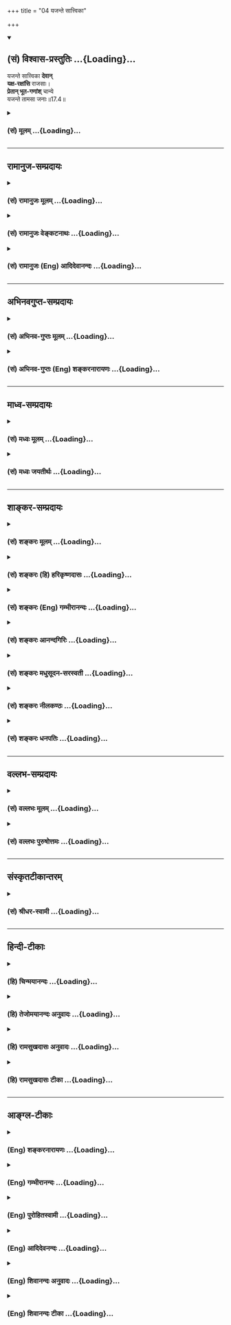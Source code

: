 +++
title = "04 यजन्ते सात्त्विका"

+++
<div class="js_include" newlevelforh1="2" title="(सं) विश्वास-प्रस्तुतिः" unfilled url="/mahAbhAratam/vyAsaH/shlokashaH/06-bhIShma-parva/03-bhagavad-gItA-parva/saMskRtam/vishvAsa-prastutiH/17_shraddhA-traya-vibhA/04_yajante_sAttvikA.md">
<details open><summary><h2>(सं) विश्वास-प्रस्तुतिः ...{Loading}...</h2></summary>

यजन्ते सात्त्विका **देवान्**  
**यक्ष-रक्षांसि** राजसाः।  
**प्रेतान् भूत-गणांश्** चान्ये  
यजन्ते तामसा जनाः॥17.4॥
</details>
</div>
<div class="js_include collapsed" newlevelforh1="3" title="(सं) मूलम्" unfilled url="/mahAbhAratam/vyAsaH/shlokashaH/06-bhIShma-parva/03-bhagavad-gItA-parva/saMskRtam/mUlam/17_shraddhA-traya-vibhA/04_yajante_sAttvikA.md">
<details><summary><h3>(सं) मूलम् ...{Loading}...</h3></summary>

यजन्ते सात्त्विका देवान्यक्षरक्षांसि राजसाः।  
प्रेतान्भूतगणांश्चान्ये यजन्ते तामसा जनाः।।17.4।।
</details>
</div>


_________________
## रामानुज-सम्प्रदायः
<div class="js_include collapsed" newlevelforh1="3" title="(सं) रामानुजः मूलम्" unfilled url="/mahAbhAratam/vyAsaH/shlokashaH/06-bhIShma-parva/03-bhagavad-gItA-parva/saMskRtam/rAmAnujaH/mUlam/17_shraddhA-traya-vibhA/04_yajante_sAttvikA.md">
<details><summary><h3>(सं) रामानुजः मूलम् ...{Loading}...</h3></summary>

।।17.4।। सत्त्वगुणप्रचुराः सात्त्विक्या श्रद्धया युक्ता **देवान्
यजन्ते।  
  
दुःखासंभिन्नोत्कृष्टसुखहेतुभूतदेवयागविषया श्रद्धा सात्त्विकी इति उक्तं
भवति।** राजसा **जना** यक्षरक्षांसि **यजन्ते।** अन्ये तामसाः जनाः
प्रेतान् भूतगणान् यजन्ते। दुःखसंभिन्नाल्पसुखजननी राजसी श्रद्धाः;
दुःखप्राया अत्यल्पसुखजननी तासमी इत्यर्थः। एवं शास्त्रीयेषु एव यागादिषु
श्रद्धायुक्तेषु गुणतः फलविशेषः। अशास्त्रीयेषु दानतपोयागप्रभृतिषु
मदनुशासनविपरीतत्वेन न कश्चिद् अपि सुखलवः। अपि तु अनर्थ एव इति हृदि
निहितं व्यञ्जयन् आह --

</details>
</div>
<div class="js_include collapsed" newlevelforh1="3" title="(सं) रामानुजः वेङ्कटनाथः" unfilled url="/mahAbhAratam/vyAsaH/shlokashaH/06-bhIShma-parva/03-bhagavad-gItA-parva/saMskRtam/rAmAnujaH/venkaTanAthaH/17_shraddhA-traya-vibhA/04_yajante_sAttvikA.md">
<details><summary><h3>(सं) रामानुजः वेङ्कटनाथः ...{Loading}...</h3></summary>

  
  
।।17.4।। प्रक्रान्तश्रद्धायाः सात्त्विकत्वादिविभागोऽनन्तरं
सात्त्विकराजसतामसश्रद्धेयैः प्रदर्श्यत इत्यभिप्रायेणाऽऽह -- तदेव
विवृणोतीति। तत् फलविशेषणानां श्रद्धाविशेषाणां
श्रद्धाविशेषनिबन्धनत्वमित्यर्थः। पुरुषस्य सत्त्वादयो ह्युपचीयमानाः
स्वानुरूपे विषये श्रद्धां जनयन्तीत्यभिप्रायेणाऽऽहसत्त्वगुणप्रचुरा इति।
सर्वेषु त्रैगुण्यसंश्रितेषु केनचिद्विशेषेण निर्देशस्तत्प्राचुर्यात्।
तत्र सात्त्विक्या श्रद्धयेति पुरुषस्य सात्त्विकत्वकथनेन
अर्थसिद्धहेतुकथनम्। श्रद्धाया एव स्वरूपेण निर्दिष्टत्वात्तां श्रृणु इति
श्रद्धास्वभावो हि ज्ञापयितुं विवक्षित इत्यभिप्रायेणाऽऽहदुःखासम्भिन्नेति।
आराध्यसायुज्यादिर्हि आराधनानां फलमित्यभिप्रायेण
दुःखासम्भिन्नत्वादिकथनम्। एवमुत्तरयोरपि भाव्यम्।
तामसानामितरेभ्योऽत्यन्तवैधर्म्यज्ञापनायान्यशब्दः। भूतगणा
रुद्रपार्षदादयः।  
  

</details>
</div>
<div class="js_include collapsed" newlevelforh1="3" title="(सं) रामानुजः (Eng) आदिदेवानन्दः" unfilled url="/mahAbhAratam/vyAsaH/shlokashaH/06-bhIShma-parva/03-bhagavad-gItA-parva/saMskRtam/rAmAnujaH/english/AdidevAnandaH/17_shraddhA-traya-vibhA/04_yajante_sAttvikA.md">
<details><summary><h3>(सं) रामानुजः (Eng) आदिदेवानन्दः ...{Loading}...</h3></summary>

17.4 'Those who have abundance of Sattva ality and are conjoined with Sattvika faith worship the gods. The meaning is this: The faith in the worship (sacrifice) of the gods which causes supreme joy unmixed with pain is of Sattvika nature. The Rajasika types worship Yaksas and Raksasas. And the others, i.e., the Tamasika types, worship the departed ancestors and hosts of Bhutas. The faith born of Rajas brings about limited joy mixed with pain, while the faith born of Tamas gives rise to extremely limited joy which verges almost on pain. Therefore, there is difference in fruits according to the Gunas regarding sacrifices etc.,
which are enjoined in the Sastras and associated with faith. However, no happiness whatsoever will result from penances, sacrifices etc., not enjoined in the Sastras and therefore antagonistic to My ;ndment. On the contrary, calamity results from them. Sri Krsna proceeds to explain this more fully.

</details>
</div>


_________________
## अभिनवगुप्त-सम्प्रदायः
<div class="js_include collapsed" newlevelforh1="3" title="(सं) अभिनव-गुप्तः मूलम्" unfilled url="/mahAbhAratam/vyAsaH/shlokashaH/06-bhIShma-parva/03-bhagavad-gItA-parva/saMskRtam/abhinava-guptaH/mUlam/17_shraddhA-traya-vibhA/04_yajante_sAttvikA.md">
<details><summary><h3>(सं) अभिनव-गुप्तः मूलम् ...{Loading}...</h3></summary>

।।17.4 -- 17.6।। यजन्त इत्यादि आसुरनिश्चयानित्यन्तम्। अचेतनम्
अविवेकित्त्वात्। मां च कर्शयन्तः शास्त्रार्थननुष्ठानात्। अत एव ते
स्वबुद्धिविरचितां +++(N स्वबुद्धिविचारिताम् )+++ तपश्चर्यां कुर्वणाः प्रत्युत
तामसाः।

</details>
</div>
<div class="js_include collapsed" newlevelforh1="3" title="(सं) अभिनव-गुप्तः (Eng) शङ्करनारायणः" unfilled url="/mahAbhAratam/vyAsaH/shlokashaH/06-bhIShma-parva/03-bhagavad-gItA-parva/saMskRtam/abhinava-guptaH/english/shankaranArAyaNaH/17_shraddhA-traya-vibhA/04_yajante_sAttvikA.md">
<details><summary><h3>(सं) अभिनव-गुप्तः (Eng) शङ्करनारायणः ...{Loading}...</h3></summary>

17.4 See Comment under 17.6

</details>
</div>


_________________
## माध्व-सम्प्रदायः
<div class="js_include collapsed" newlevelforh1="3" title="(सं) मध्वः मूलम्" unfilled url="/mahAbhAratam/vyAsaH/shlokashaH/06-bhIShma-parva/03-bhagavad-gItA-parva/saMskRtam/madhvaH/mUlam/17_shraddhA-traya-vibhA/04_yajante_sAttvikA.md">
<details><summary><h3>(सं) मध्वः मूलम् ...{Loading}...</h3></summary>

।।17.4।। कः सात्त्विकश्रद्धः इत्यादि विभज्याऽऽह -- यजन्त इत्यादिना।

</details>
</div>
<div class="js_include collapsed" newlevelforh1="3" title="(सं) मध्वः जयतीर्थः" unfilled url="/mahAbhAratam/vyAsaH/shlokashaH/06-bhIShma-parva/03-bhagavad-gItA-parva/saMskRtam/madhvaH/jayatIrthaH/17_shraddhA-traya-vibhA/04_yajante_sAttvikA.md">
<details><summary><h3>(सं) मध्वः जयतीर्थः ...{Loading}...</h3></summary>

।।17.4।। तां शृण्विति प्रतिज्ञातं नोच्यते;यजन्ते सात्विकाः इत्यप्रस्तुतं
चोच्यत इत्यत आह -- **क** इति। इत्यादि जिज्ञासायामिति शेषः। विभज्य
श्रद्धास्वरूपम्। प्रतिज्ञातं श्रद्धात्रैविध्यमेवोच्यते अतो नासङ्गतिरिति
भावः। एतेन सात्त्विका इत्यादेः सात्त्विकश्रद्धा इत्यादिरर्थ उक्तो भवति।

</details>
</div>


_________________
## शाङ्कर-सम्प्रदायः
<div class="js_include collapsed" newlevelforh1="3" title="(सं) शङ्करः मूलम्" unfilled url="/mahAbhAratam/vyAsaH/shlokashaH/06-bhIShma-parva/03-bhagavad-gItA-parva/saMskRtam/shankaraH/mUlam/17_shraddhA-traya-vibhA/04_yajante_sAttvikA.md">
<details><summary><h3>(सं) शङ्करः मूलम् ...{Loading}...</h3></summary>

।।17.4।। --,**यजन्ते** पूजयन्ति **सात्त्विकाः** सत्त्वनिष्ठाः **देवान्;
यक्षरक्षांसि राजसाः; प्रेतान् भूतगणांश्च** सप्तमातृकादींश्च **अन्ये
यजन्ते तामसाः जनाः**।। एवं कार्यतो निर्णीताः सत्त्वादिनिष्ठाः
शास्त्रविध्युत्सर्गे। तत्र कश्चिदेव सहस्रेषु देवपूजादिपरः सत्त्वनिष्ठो
भवति; बाहुल्येन तु रजोनिष्ठाः तमोनिष्ठाश्चैव प्राणिनो भवन्ति। कथम् --,

</details>
</div>
<div class="js_include collapsed" newlevelforh1="3" title="(सं) शङ्करः (हि) हरिकृष्णदासः" unfilled url="/mahAbhAratam/vyAsaH/shlokashaH/06-bhIShma-parva/03-bhagavad-gItA-parva/saMskRtam/shankaraH/hindI/harikRShNadAsaH/17_shraddhA-traya-vibhA/04_yajante_sAttvikA.md">
<details><summary><h3>(सं) शङ्करः (हि) हरिकृष्णदासः ...{Loading}...</h3></summary>

।।17.4।। इसलिये कार्यरूप चिह्नसे अर्थात् ( उन श्रद्धाओंके कारण होनेवाली )
देवादिकी पूजासे;,सात्त्विक आदि निष्ठाओंका अनुमान कर लेना चाहिये; यह कहते
हैं --, सात्त्विक निष्ठावाले पुरुष देवोंका पूजन करते हैं; राजसी पुरुष
यक्ष और राक्षसोंका तथा अन्य जो तामसी मनुष हैं; वे प्रेतों और
सप्तमातृकादि भूतगणोंका पूजन किया करते हैं।

</details>
</div>
<div class="js_include collapsed" newlevelforh1="3" title="(सं) शङ्करः (Eng) गम्भीरानन्दः" unfilled url="/mahAbhAratam/vyAsaH/shlokashaH/06-bhIShma-parva/03-bhagavad-gItA-parva/saMskRtam/shankaraH/english/gambhIrAnandaH/17_shraddhA-traya-vibhA/04_yajante_sAttvikA.md">
<details><summary><h3>(सं) शङ्करः (Eng) गम्भीरानन्दः ...{Loading}...</h3></summary>

17.4 Sattvikah, those having the sattva ality, those steadfast in
sattva; yajante, worship; devan, the gods; rajasah, those having rajas;
(worship) yaksa-raksamsi, the demi-gods and ogres; and anye, other;
janah, people; tamasah, possessed of tamas; yajante, worship; pretan,
ghosts; and bhuta-ganan, the hosts of spirits-Sapta-matrkas (the Seven
Mothers) and others. Thus, in the context of abandonment of scriptural
injunctions, the states of sattva etc. have been determined through
their effects. As regards that, it is only one in thousands who, being
established in sattva, becomes devoted to the adoration of gods. But, to
be sure, creatures are mostly rooted deeply in rajas or tamas. How;

</details>
</div>
<div class="js_include collapsed" newlevelforh1="3" title="(सं) शङ्करः आनन्दगिरिः" unfilled url="/mahAbhAratam/vyAsaH/shlokashaH/06-bhIShma-parva/03-bhagavad-gItA-parva/saMskRtam/shankaraH/AnandagiriH/17_shraddhA-traya-vibhA/04_yajante_sAttvikA.md">
<details><summary><h3>(सं) शङ्करः आनन्दगिरिः ...{Loading}...</h3></summary>

।।17.4।। तथापि कथं सत्त्वादिनिष्ठा यथोक्तस्य पुरुषस्य ज्ञातुं
शक्येत्याशङ्क्याह -- **ततश्चेति।** अधिकृतस्य पुरुषस्य
श्रद्धाप्रधानत्वादिति यावत्; देवा वस्वादयः; यक्षाः कुबेरादयः; रक्षांसि
नैः तादयः; स्वधर्मात्प्रच्युता विप्रादयो देहपातादूर्ध्वं वायुदेहमापन्नाः
प्रेताः। एभ्यश्च यथायथमाराध्यदेवादयः
सात्त्विकराजसतामसान्प्रकामान्प्रयच्छन्तीति सामर्थ्यादवगन्तव्यम्।

</details>
</div>
<div class="js_include collapsed" newlevelforh1="3" title="(सं) शङ्करः मधुसूदन-सरस्वती" unfilled url="/mahAbhAratam/vyAsaH/shlokashaH/06-bhIShma-parva/03-bhagavad-gItA-parva/saMskRtam/shankaraH/madhusUdana-sarasvatI/17_shraddhA-traya-vibhA/04_yajante_sAttvikA.md">
<details><summary><h3>(सं) शङ्करः मधुसूदन-सरस्वती ...{Loading}...</h3></summary>

।।17.4।। श्रद्धा ज्ञाता सती निष्ठां ज्ञापयिष्यति केनोपायेन सा
ज्ञायतामित्यपेक्षिते देवपूजादिकार्यलिङ्गेनानुमेयेत्याह -- यजन्त इति।
जनाः शास्त्रीयविवेकहीनाः ये स्वाभाविक्या श्रद्धया देवान् रुद्रादीन्
सात्त्विकान् यजन्ते तेऽन्ये सात्त्विका ज्ञेयाः। ये च यक्षान्कुबेरादीन्
रक्षांसि च राक्षसान्निः ऋतिप्रभृतीन् राजसान्यजन्ते तेऽन्ये राजसा
ज्ञेयाः। ये च प्रेतान् विप्रादयः स्वधर्मात्प्रच्युता देहपातादूर्ध्वं
वायवीयं देहमापन्ना उल्कामुखकटपूतनादिसंज्ञाः प्रेता भवन्तीति
मनूक्तान्पिशाचविशेषान्वा भूतगणांश्च सप्तमातृकादींश्च तामसान् ये यजन्ते
तेऽन्ये तामसा ज्ञेयाः। अन्य इति पदं त्रिष्वपि वैलक्षण्यद्योतनार्थं
संबध्यते।

</details>
</div>
<div class="js_include collapsed" newlevelforh1="3" title="(सं) शङ्करः नीलकण्ठः" unfilled url="/mahAbhAratam/vyAsaH/shlokashaH/06-bhIShma-parva/03-bhagavad-gItA-parva/saMskRtam/shankaraH/nIlakaNThaH/17_shraddhA-traya-vibhA/04_yajante_sAttvikA.md">
<details><summary><h3>(सं) शङ्करः नीलकण्ठः ...{Loading}...</h3></summary>

।।17.4।। कुत एतदेवं कल्प्यते यस्मात्सात्त्विकादयो देवादीनेव यजन्ते इत्याह
-- **यजन्त इति।** यजन्ते पूजयन्ति।

</details>
</div>
<div class="js_include collapsed" newlevelforh1="3" title="(सं) शङ्करः धनपतिः" unfilled url="/mahAbhAratam/vyAsaH/shlokashaH/06-bhIShma-parva/03-bhagavad-gItA-parva/saMskRtam/shankaraH/dhanapatiH/17_shraddhA-traya-vibhA/04_yajante_sAttvikA.md">
<details><summary><h3>(सं) शङ्करः धनपतिः ...{Loading}...</h3></summary>

।।17.4।। एवं श्रद्धायाश्त्रैविध्येन पुरुषाणां त्रैविध्यं निरुप्य
यथोक्तानां पुरुषाणां सत्त्वादिनिष्ठा कथं ज्ञातुं
शक्येत्याकाङ्क्षापनुपत्तये देवादिपूजारुपकार्येण लिङ्गेन
सानुमेयेत्याशयेनाह -- यजन्त इति। सात्त्विका सात्त्विकश्रद्धामयाः
सत्त्वनिष्ठाः देवान्वस्वादीन्सात्त्विकान्यजन्ते पूजयन्ति। राजसाः
कुबेरनिऋतिप्रमुखान्यक्षरक्षांसि राजसान्यजन्ते। अन्ये तामसा जना प्रेतान्।
विप्रादयः स्वधर्मात्प्रच्युता देहपातादूर्ध्वं वायवीयं देहमापन्ना
उल्कामुखकटपूतनादिसंज्ञाः प्रेता भवन्तीति मनूक्तान्पिशाचविशेषान् वा
भूतगणांश्च सप्तमातृकादींश्च तामसान्यजन्ते। एवं पूजात्रैविध्येन जीवानां
निष्ठात्रैविध्यं ज्ञातव्यमित्यर्थः।

</details>
</div>


_________________
## वल्लभ-सम्प्रदायः
<div class="js_include collapsed" newlevelforh1="3" title="(सं) वल्लभः मूलम्" unfilled url="/mahAbhAratam/vyAsaH/shlokashaH/06-bhIShma-parva/03-bhagavad-gItA-parva/saMskRtam/vallabhaH/mUlam/17_shraddhA-traya-vibhA/04_yajante_sAttvikA.md">
<details><summary><h3>(सं) वल्लभः मूलम् ...{Loading}...</h3></summary>

।।17.4।। तत्र प्रथमानाह -- यजन्त इति। सात्त्विका सत्त्वश्रद्धाप्रकृतयः
प्रामाणिकान्सात्त्विकान् देवान्यजन्ते। एवमन्यत्। तदेवमुक्तं भागवते
\[1।2।27\]रजस्तमःप्रकृतयः समशीलान् भजन्ति वा इत्येते
शास्त्रविधिमुत्सृज्य त्रिधा यजन्तो दैवा आसुराश्चोक्ताः।

</details>
</div>
<div class="js_include collapsed" newlevelforh1="3" title="(सं) वल्लभः पुरुषोत्तमः" unfilled url="/mahAbhAratam/vyAsaH/shlokashaH/06-bhIShma-parva/03-bhagavad-gItA-parva/saMskRtam/vallabhaH/puruShottamaH/17_shraddhA-traya-vibhA/04_yajante_sAttvikA.md">
<details><summary><h3>(सं) वल्लभः पुरुषोत्तमः ...{Loading}...</h3></summary>

  
  
।।17.4।। तदेव प्रपञ्चयति -- यजन्त इति। सात्त्विका जना देवान्
सूर्येन्द्रादीन् यजन्ते पूजयन्ति राजसाः पुनः यक्षान्
धनदाधिष्ठितराक्षसान् यजन्ते। अन्ये सत्त्वसम्बन्धरहितास्तामसा जनाः
प्रेतान् भूतगणांश्च यजन्ते तत्तत्पूजारुच्यैव ते तद्रूपा ज्ञातव्या
इत्यर्थः।  
  

</details>
</div>


_________________
## संस्कृतटीकान्तरम्
<div class="js_include collapsed" newlevelforh1="3" title="(सं) श्रीधर-स्वामी" unfilled url="/mahAbhAratam/vyAsaH/shlokashaH/06-bhIShma-parva/03-bhagavad-gItA-parva/saMskRtam/shrIdhara-svAmI/17_shraddhA-traya-vibhA/04_yajante_sAttvikA.md">
<details><summary><h3>(सं) श्रीधर-स्वामी ...{Loading}...</h3></summary>

।।17.4।। सात्त्विकादिभेदमेव कार्यभेदेन प्रपञ्चयति **-- यजन्त इति।**
सात्त्विका जनाः सत्त्वप्रकृतीन्देवानेव यजन्ते पूजयन्ति। राजसास्तु
रजःप्रकृतीन्यक्षान्राक्षसांश्च यजन्ते। एतेभ्योऽन्ये तु विलक्षणास्तामसा
जनास्तामसानेव प्रेतान्भूतगणांश्च यजन्ते। सत्त्वादिप्रकृतीनां
तत्तद्देवतानां तु पूजारुचिभिस्तत्तत्पूजकानां सात्त्विकत्वादि
ज्ञातव्यमित्यर्थः।

</details>
</div>


_________________
## हिन्दी-टीकाः
<div class="js_include collapsed" newlevelforh1="3" title="(हि) चिन्मयानन्दः" unfilled url="/mahAbhAratam/vyAsaH/shlokashaH/06-bhIShma-parva/03-bhagavad-gItA-parva/hindI/chinmayAnandaH/17_shraddhA-traya-vibhA/04_yajante_sAttvikA.md">
<details><summary><h3>(हि) चिन्मयानन्दः ...{Loading}...</h3></summary>

।।17.4।। प्रत्येक मनुष्य अपने जीवन में किसी न किसी आदर्श या पूजावेदी को
अपनी सम्पूर्ण भक्ति अर्पित करता है। तत्पश्चात् अपने आदर्श के आह्वान के
द्वारा अपनी इच्छा की पूर्ति चाहता है। शास्त्रीय भाषा में इसे पूजा कहते
हैं। इस शब्द से केवल शास्त्रोक्त विधान की षोडशोपचार पूजाविधि ही नहीं
समझनी चाहिए। उपर्युक्त परिभाषा के अनुसार प्रत्येक व्यक्ति किसी न किसी की
आराधना करता है फिर उसका आराध्य नाम; धन; यश; कीर्ति; देवता आदि कुछ भी हो
सकता है। प्रत्येक मनुष्य का आराध्य उसकी श्रद्धा के अनुसार ही होता है;
जिसका वर्णन यहाँ किया गया है। सात्त्विक स्वभाव के लोग अपने श्रेष्ठ और
दिव्य संस्कारों के कारण सहज ही देवताओं की अर्थात् दिव्य और उच्च आदर्शों
की पूजा करते हैं। रजोगुणप्रधान लोग अत्यन्त महत्त्वाकांक्षी और क्रियाशील
स्वभाव के होते है। इसलिए; वे यक्ष; राक्षसों की ही पूजा करते हैं। तात्पर्य
यह है कि आराध्य का चयन भक्त के हृदय की मौन मांग के ऊपर निर्भर करता है।
कोई भी व्यक्ति वस्त्रों का क्रय करने किसी पुस्तकालय में नहीं जायेगा। इसी
प्रकार; रजोगुणी लोगों को कर्मशील आदर्श ही रुचिकर प्रतीत होते हैं। तामसिक
लोग अपनी निम्नस्तरीय विषय वासनाओं की पूर्ति के लिए भूतों और प्रेतात्माओं
की आराधना करते हैं। जगत् में भी यह देखा जाता है कि असत् शिक्षा और
अनैतिकता से युक्त लोग अपनी दुष्ट और अपकारक महत्त्वाकांक्षाओं को पूर्ण
करने के लिए प्राय नीच; प्रतिशोधपूर्ण और दुराचारी लोगों की (भूत; प्रेत)
सहायता लेते हैं। ये नीच लोग यद्यपि शरीर से जीवित; किन्तु जीवन की मधुरता
और सुन्दरता के प्रति मृत होते हैं। इसी अभिप्राय को इसके पूर्व भी अनेक
श्लोकों में प्रकट किया जा चुका है। प्राय लोगों में भूतप्रेतों के विषय
में जानने की अत्यधिक उत्सुकता रहती है। क्या प्रेतात्माओं का वास्तव में
अस्तित्व होता है यह सबकी जिज्ञासा होती है; परन्तु गीता के प्रस्तुत
प्रकरण का अध्ययन करने के लिए इस विषय में विचार करना निरर्थक है। इतना ही
जानना पर्याप्त है कि भूत व प्रेत के द्वारा कुछ विशेष प्रकार की शक्तियों
की ओर इंगित किया गया है; जो इस भौतिक जगत् में भी उपलब्ध हो सकती
हैं। शुद्धान्तकरण के सात्त्विक; महत्त्वाकांक्षी राजसी और प्रमादशील तामसी
जन क्रमश सहृदय मित्रों से सहायता; धनवान् और समर्थ लोगों से सुरक्षा और
अपराधियों से शक्ति प्राप्त करने के लिए उपयुक्त देव; यक्ष और प्रेतात्माओं
की पूजा करते हैं। मनुष्य के कार्यक्षेत्र से ही कुछ सीमा तक उसकी श्रद्धा
को समझा जा सकता है। समाज के सत्त्वनिष्ठ पुरुष विरले ही होते हैं। सामान्यत
राजसी और तामसी जनों की संख्या अधिक होती है और उनके पूजादि के प्रयत्न भी
दोषपूर्ण होते हैं। कैसे भगवान् बताते हैं

</details>
</div>
<div class="js_include collapsed" newlevelforh1="3" title="(हि) तेजोमयानन्दः अनुवादः" unfilled url="/mahAbhAratam/vyAsaH/shlokashaH/06-bhIShma-parva/03-bhagavad-gItA-parva/hindI/tejomayAnandaH/anuvAdaH/17_shraddhA-traya-vibhA/04_yajante_sAttvikA.md">
<details><summary><h3>(हि) तेजोमयानन्दः अनुवादः ...{Loading}...</h3></summary>

।।17.4।। सात्त्विक पुरुष देवताओं को पूजते हैं और राजस लोग यक्ष और
राक्षसों को, तथा अन्य तामसी जन प्रेत और भूतगणों को पूजते हैं।।

</details>
</div>
<div class="js_include collapsed" newlevelforh1="3" title="(हि) रामसुखदासः अनुवादः" unfilled url="/mahAbhAratam/vyAsaH/shlokashaH/06-bhIShma-parva/03-bhagavad-gItA-parva/hindI/rAmasukhadAsaH/anuvAdaH/17_shraddhA-traya-vibhA/04_yajante_sAttvikA.md">
<details><summary><h3>(हि) रामसुखदासः अनुवादः ...{Loading}...</h3></summary>

।।17.4।। सात्त्विक मनुष्य देवताओंका पूजन करते हैं, राजस मनुष्य यक्षों और
राक्षसोंका और दूसरे जो तामस मनुष्य हैं, वे प्रेतों और भूतगणोंका पूजन
करते हैं।

</details>
</div>
<div class="js_include collapsed" newlevelforh1="3" title="(हि) रामसुखदासः टीका" unfilled url="/mahAbhAratam/vyAsaH/shlokashaH/06-bhIShma-parva/03-bhagavad-gItA-parva/hindI/rAmasukhadAsaH/TIkA/17_shraddhA-traya-vibhA/04_yajante_sAttvikA.md">
<details><summary><h3>(हि) रामसुखदासः टीका ...{Loading}...</h3></summary>

।।17.4।।***व्याख्या --***  **यजन्ते सात्त्विका देवान् --** सात्त्विक
अर्थात् दैवीसम्पत्तिवाले मनुष्य देवोंका पूजन करते हैं। यहाँ **देवान्**
शब्दसे विष्णु; शंकर; गणेश; शक्ति और सूर्य -- ये पाँच ईश्वरकोटिके देवता
लेने चाहिये क्योंकि दैवीसम्पत्तिमें देव शब्द ईश्वरका वाचक है और उसकी
सम्पत्ति अर्थात् दैवीसम्पत्ति मुक्ति देनेवाली है -- **दैवी
सम्पद्विमोक्षाय** (16। 5)। वह दैवीसम्पत्ति जिनमें प्रकट होती है; उन
(दैवीसम्पत्तिवाले) साधकोंकी स्वाभाविक श्रद्धाकी पहचान बतानेके लिये यहाँ
**यजन्ते सात्त्विका देवान्** पद आये हैं। ईश्वरकोटिके देवताओंमें भी
साधकोंकी श्रद्धा अलगअलग होती है। किसीकी श्रद्धा भगवान् विष्णु(राम;
कृष्ण; आदि) में होती है; किसीकी भगवान् शंकरमें होती है; किसीकी भगवान्
गणेशमें होती है; किसीकी भगवती शक्तिमें होती है और किसीकी भगवान् सूर्यमें
होती है। ईश्वरके जिस रूपमें उनकी स्वाभाविक श्रद्धा होती है; उसीका वे
विशेषतासे यजनपूजन करते हैं। बारह आदित्य; आठ वसु; ग्यारह रुद्र और दो
अश्विनीकुमार -- इन तैंतीस प्रकारके शास्त्रोक्त देवताओंका निष्कामभावसे
पूजन करना भी **यजन्ते सात्त्विका देवान्** के अन्तर्गत मानना
चाहिये।**यक्षरक्षांसि राजसाः --** राजस मनुष्य यक्षों और राक्षसोंका पूजन
करते हैं। यक्षराक्षस भी देवयोनिमें हैं। यक्षोंमें धनके संग्रहकी मुख्यता
होती है और राक्षसोंमें दूसरोंका नाश करनेकी मुख्यता होती है। अपनी
कामनापूर्तिके लिये और दूसरोंका विनाश करनेके लिये राजस मनुष्योंमें यक्षों
और राक्षसोंका पूजन करनेकी प्रवृत्ति होती है।**प्रेतान्भूतगणांश्चान्ये
यजन्ते तामसा जनाः --** तामस मनुष्य प्रेतों तथा भूतोंका पूजन करते हैं। जो
मर गये हैं; उन्हें प्रेत कहते हैं और जो भूतयोनिमें चले गये हैं; उन्हें
भूत कहते हैं।  
  
यहाँ प्रेत शब्दके अन्तर्गत जो अपने पितर हैं; उनको नहीं लेना चाहिये
क्योंकि जो अपना कर्तव्य समझकर निष्कामभावसे अपनेअपने पितरोंका पूजन करते
हैं; वे तामस नहीं कहलायेंगे; प्रत्युत सात्त्विक ही कहलायेंगे। अपनेअपने
पितरोंके पूजनका भगवान्ने निषेध नहीं किया है -- **पितॄन्यान्ति
पितृव्रताः** (गीता 9। 25)। तात्पर्य है कि जो पितरोंका सकामभावसे पूजन
करते हैं कि पितर हमारी रक्षा करेंगे अथवा हम जैसे पितापितामह आदिके लिये
श्राद्धतर्पण आदि करते हैं; ऐसे ही हमारी कुलपरम्परावाले भी हमारे लिये
श्राद्धतर्पण आदि करेंगे -- ऐसे भावसे पूजन करनेवाले पितरोंको प्राप्त होते
हैं। परन्तु अपने मातापिता; दादादादी आदि पितरोंका पूजन करनेसे पितरोंको
प्राप्त हो जायँगे -- यह बात नहीं है। जो पितृऋणसे उऋण होना अपना कर्तव्य
समझते हैं और इसीलिये (अपना कर्तव्य समझकर) निष्कामभावसे पितरोंका पूजन
करते हैं; वे पुरुष सात्त्विक हैं; राजस नहीं। पितृलोकको वे ही जाते हैं;
जो **पितृव्रताः** हैं अर्थात् जो पितरोंको सर्वोपरि और अपना इष्ट मानते
हैं तथा पितरोंपर ही निष्ठा रखते हैं। ऐसे लोग पितृलोकको तो जा सकते हैं;
पर उससे आगे नहीं जा सकते। कुत्ते; कौए आदिको भी जो निष्कामभावसे रोटी देते
हैं (शास्त्रमें ऐसा विधान है); उससे उनकी योनि प्राप्त नहीं होती क्योंकि
वह उनका इष्ट नहीं है। वे तो शास्त्रकी आज्ञाके अनुसार चलते हैं। इसी
प्रकार पितरोंका श्राद्धतर्पण आदि भी शास्त्रकी आज्ञाके अनुसार
निष्कामभावपूर्वक करनेसे पितृयोनि प्राप्त नहीं हो जाती। शास्त्र या
भगवान्की आज्ञा मानकर करनेसे उनका उद्धार होगा। इसलिये निष्कामभावसे किये
गये शास्त्रविहित नारायणबलि; गयाश्राद्ध आदि प्रेतकर्मोंको तामस नहीं मानना
चाहिये क्योंकि ये तो मृत प्राणीकी सद्गतिके लिये किये जानेवाले आवश्यक
कर्म हैं; जिन्हें मरे हुए प्राणीके लिये शास्त्रके आज्ञानुसार हरेकको करना
चाहिये। हम शास्त्रविहित यज्ञ आदि शुभ कर्म करते हैं; तो उनमें पहले गणेशजी;
नवग्रह; षोडशमातृका आदिका पूजन शास्त्रकी आज्ञाके अनुसार निष्कामभावसे करते
हैं। यह वास्तवमें नवग्रह आदिका पूजन न होकर शास्त्रका ही पूजन; आदर हुआ।
जैसे; स्त्री पतिकी सेवा करती है; तो उसका कल्याण हो जाता है। विवाह तो
हरेक पुरुषका हो सकता है; राक्षसका भी और असुरका भी। वे भी पति बन सकते
हैं। परन्तु वास्तवमें कल्याण पतिकी सेवासे नहीं होता; प्रत्युत पतिकी सेवा
करना -- पातिव्रतधर्मका पालन करना ऋषि; शास्त्र; भगवान्की आज्ञा है; इसलिये
इनकी आज्ञाके पालनसे ही कल्याण होता है। देवता आदिके पूजनसे पूजक(पूजा
करनेवाले) की गति वैसी ही होगी -- यह बतानेके लिये यहाँ **यजन्ते** पद नहीं
आया है। अर्जुनने शास्त्रविधिका त्याग करके श्रद्धापूर्वक यजनपूजन
करनेवालोंकी निष्ठा पूछी थी अतः अपनेअपने इष्ट(पूज्य) के अनुसार पूजकोंकी
निष्ठा -- श्रद्धा होती है; इसकी पहचान बतानेके लिये ही **यजन्ते** पद आया
है।  
  
***सम्बन्ध --***  अबतक उन मनुष्योंकी बात बतायी; जो शास्त्रविधिको न
जाननेके कारण उसका (अज्ञतापूर्वक) त्याग करते हैं परन्तु अपने इष्ट तथा
उसके यजनपूजनमें श्रद्धा रखते हैं। अब; विरोधपूर्वक शास्त्रविधिका त्याग
करनेवाले श्रद्धारहित मनुष्योंकी क्रियाओंका वर्णन आगेके दो श्लोकोंमें
करते हैं।

</details>
</div>


_________________
## आङ्ग्ल-टीकाः
<div class="js_include collapsed" newlevelforh1="3" title="(Eng) शङ्करनारायणः" unfilled url="/mahAbhAratam/vyAsaH/shlokashaH/06-bhIShma-parva/03-bhagavad-gItA-parva/english/shankaranArAyaNaH/17_shraddhA-traya-vibhA/04_yajante_sAttvikA.md">
<details><summary><h3>(Eng) शङ्करनारायणः ...{Loading}...</h3></summary>

17.4. The men of the Sattva (Strand) perform sacrifice intending for the gods ; the men of the Rajas (Strand) do for the spirits and the demons;
and the men of the Tamas (Strand) perform sacrifices intending for the imps, the dead, and the ghosts.

</details>
</div>
<div class="js_include collapsed" newlevelforh1="3" title="(Eng) गम्भीरानन्दः" unfilled url="/mahAbhAratam/vyAsaH/shlokashaH/06-bhIShma-parva/03-bhagavad-gItA-parva/english/gambhIrAnandaH/17_shraddhA-traya-vibhA/04_yajante_sAttvikA.md">
<details><summary><h3>(Eng) गम्भीरानन्दः ...{Loading}...</h3></summary>

17.4 Those having the sattva ality worship the gods; those having rajas,
the demi-gods and ogres; and other people possessed of tamas worship ghosts and the hosts of spirits.

</details>
</div>
<div class="js_include collapsed" newlevelforh1="3" title="(Eng) पुरोहितस्वामी" unfilled url="/mahAbhAratam/vyAsaH/shlokashaH/06-bhIShma-parva/03-bhagavad-gItA-parva/english/purohitasvAmI/17_shraddhA-traya-vibhA/04_yajante_sAttvikA.md">
<details><summary><h3>(Eng) पुरोहितस्वामी ...{Loading}...</h3></summary>

17.4 The Pure worship the true God; the Passionate, the powers of wealth and magic; the Ignorant, the spirits of the dead and of the lower orders of nature.

</details>
</div>
<div class="js_include collapsed" newlevelforh1="3" title="(Eng) आदिदेवनन्दः" unfilled url="/mahAbhAratam/vyAsaH/shlokashaH/06-bhIShma-parva/03-bhagavad-gItA-parva/english/AdidevanandaH/17_shraddhA-traya-vibhA/04_yajante_sAttvikA.md">
<details><summary><h3>(Eng) आदिदेवनन्दः ...{Loading}...</h3></summary>

17.4 The Sattvika types worship the gods. The Rajasa types worship Yaksas and Raksasas. And the others, the Tamasa types, worship the departed ancestors and hosts of Bhutas.

</details>
</div>
<div class="js_include collapsed" newlevelforh1="3" title="(Eng) शिवानन्दः अनुवादः" unfilled url="/mahAbhAratam/vyAsaH/shlokashaH/06-bhIShma-parva/03-bhagavad-gItA-parva/english/shivAnandaH/anuvAdaH/17_shraddhA-traya-vibhA/04_yajante_sAttvikA.md">
<details><summary><h3>(Eng) शिवानन्दः अनुवादः ...{Loading}...</h3></summary>

17.4 The Sattvic or the pure men worship the gods; the Rajasic or the passionate worship the Yakshas and the Rakshasas; the others (the Tamasic or the deluded people) worship the ghosts and the hosts of the nature-spirits.

</details>
</div>
<div class="js_include collapsed" newlevelforh1="3" title="(Eng) शिवानन्दः टीका" unfilled url="/mahAbhAratam/vyAsaH/shlokashaH/06-bhIShma-parva/03-bhagavad-gItA-parva/english/shivAnandaH/TIkA/17_shraddhA-traya-vibhA/04_yajante_sAttvikA.md">
<details><summary><h3>(Eng) शिवानन्दः टीका ...{Loading}...</h3></summary>

17.4 यजन्ते worship; सात्त्विकाः the Sattvic or pure men; देवान् the gods; यक्षरक्षांसि the Yakshas and the Rakshasas; राजसाः the Rajasic or the passionate; प्रेतान् ghosts; भूतगणान् the hosts of Bhutas or the naturespirits; च and; अन्ये the others; यजन्ते worship; तामसाः the Tamasic; जनाः people.Commentary Lord Krishna; after defining faith;
tells Arjuna how this faith determines the object of worship. The nature of the faith (whether it is Sattvic; Rajasic or Tamasic) has to be inferred from its characteristic effects; viz.; the worship of the gods and the like. Each man selects his object of worship according to the ruling Guna of his being. The expression of a mans faith depends on the Guna that is predominant in him. A Sattvic man will give his faith the Sattvic expression; a Rajasic man the Rajasic expression and a Tamasic man the Tamasic expression.Sattvic persons or people with Sattvic faith who are devoted to the worship of the gods; are rare in this world.Yakshas are the brothers of Kubera; the lord of wealth gnomes; the spirits that guard wealth.Rakshasas Beings of strength and power such as Nairrita demons giants gifted with illusive powers.Bhutas Ghosts.

</details>
</div>
